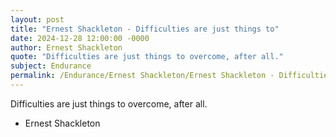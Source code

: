 ```yaml
---
layout: post
title: "Ernest Shackleton - Difficulties are just things to"
date: 2024-12-28 12:00:00 -0000
author: Ernest Shackleton
quote: "Difficulties are just things to overcome, after all."
subject: Endurance
permalink: /Endurance/Ernest Shackleton/Ernest Shackleton - Difficulties are just things to
---
```


Difficulties are just things to overcome, after all.

- Ernest Shackleton
